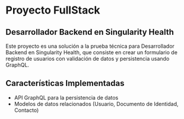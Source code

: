 # Proyecto FullStack

## Desarrollador Backend en Singularity Health

Este proyecto es una solución a la prueba técnica para Desarrollador Backend en Singularity Health, que consiste en crear un formulario de registro de usuarios con validación de datos y persistencia usando GraphQL.

## Características Implementadas

- API GraphQL para la persistencia de datos
- Modelos de datos relacionados (Usuario, Documento de Identidad, Contacto)
